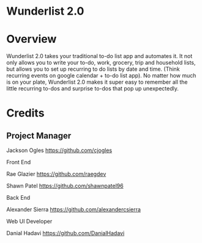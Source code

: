 # Wunderlist 2.0

# Overview

Wunderlist 2.0 takes your traditional to-do list app and automates it. It not only allows you to write your to-do, work, grocery, trip and household lists, but allows you to set up recurring to do lists by date and time. (Think recurring events on google calendar + to-do list app). No matter how much is on your plate, Wunderlist 2.0 makes it super easy to remember all the little recurring to-dos and surprise to-dos that pop up unexpectedly.

# Credits

<h2>Project Manager</h2>

Jackson Ogles https://github.com/cjogles

Front End

Rae Glazier https://github.com/raegdev

Shawn Patel https://github.com/shawnpatel96

Back End 

Alexander Sierra https://github.com/alexandercsierra

Web UI Developer

Danial Hadavi https://github.com/DanialHadavi

